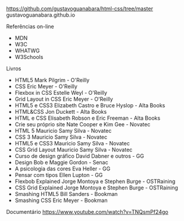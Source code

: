 https://github.com/gustavoguanabara/html-css/tree/master
gustavoguanabara.github.io

Referências on-line
* MDN
* W3C
* WHATWG
* W3Schools

Livros
* HTML5 Mark Pilgrim - O'Reilly
* CSS Eric Meyer - O'Reilly
* Flexbox in CSS Estelle Weyl - O'Reilly
* Grid Layout in CSS Eric Meyer - O'Reilly
* HTML5 e CSS3 Elizabeth Castro e Bruce Hyslop - Alta Books
* HTML&CSS Jon Duckett - Alta Books
* HTML e CSS Elisabeth Robson e Eric Freeman - Alta Books
* Crie seu próprio site Nate Cooper e Kim Gee - Novatec
* HTML 5 Mauricio Samy Silva - Novatec
* CSS 3 Mauricio Samy Silva - Novatec
* HTML5 e CSS3 Mauricio Samy Silva - Novatec
* CSS Grid Layout Mauricio Samy Silva - Novatec
* Curso de design gráfico David Dabner e outros - GG
* Design Bob e Maggie Gordon - Senac
* A psicologia das cores Eva Heller - GG
* Pensar com tipos Ellen Lupton - GG
* Flexbob Explained Jorge Montoya e Stephen Burge - OSTRaining
* CSS Grid Explained Jorge Montoya e Stephen Burge - OSTRaining
* Smashing HTML5 Bill Sanders - Bookman
* Smashing CSS Eric Meyer - Bookman

Documentário
https://www.youtube.com/watch?v=TNQsmPf24go



